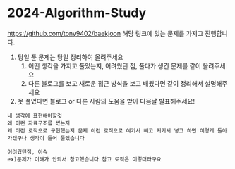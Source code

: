 # 2024-Algorithm-Study

https://github.com/tony9402/baekjoon 
해당 링크에 있는 문제를 가지고 진행합니다.

1. 당일 푼 문제는 당일 정리하여 올려주세요
	1. 어떤 생각을 가지고 풀었는지, 어려웠던 점, 풀다가 생긴 문제를 같이 올려주세요
	2. 다른 블로그를 보고 새로운 접근 방식을 보고 배웠다면 같이 정리해서 설명해주세요 
2. 못 풀었다면 블로그 or 다른 사람의 도움을 받아 다음날 발표해주세요!


```
내 생각에 표현해야할것
왜 이런 자료구조를 썼는지
왜 이런 로직으로 구현했는지 문제 이런 로직으로 여기서 뺴고 저기서 넣고 하면 이렇게 돌아가겠구나 생각이 들어 풀었습니다

어려웠던점, 이슈
ex)문제가 이해가 안되서 참고했습니다 참고 로직은 이렇더라구요
```
